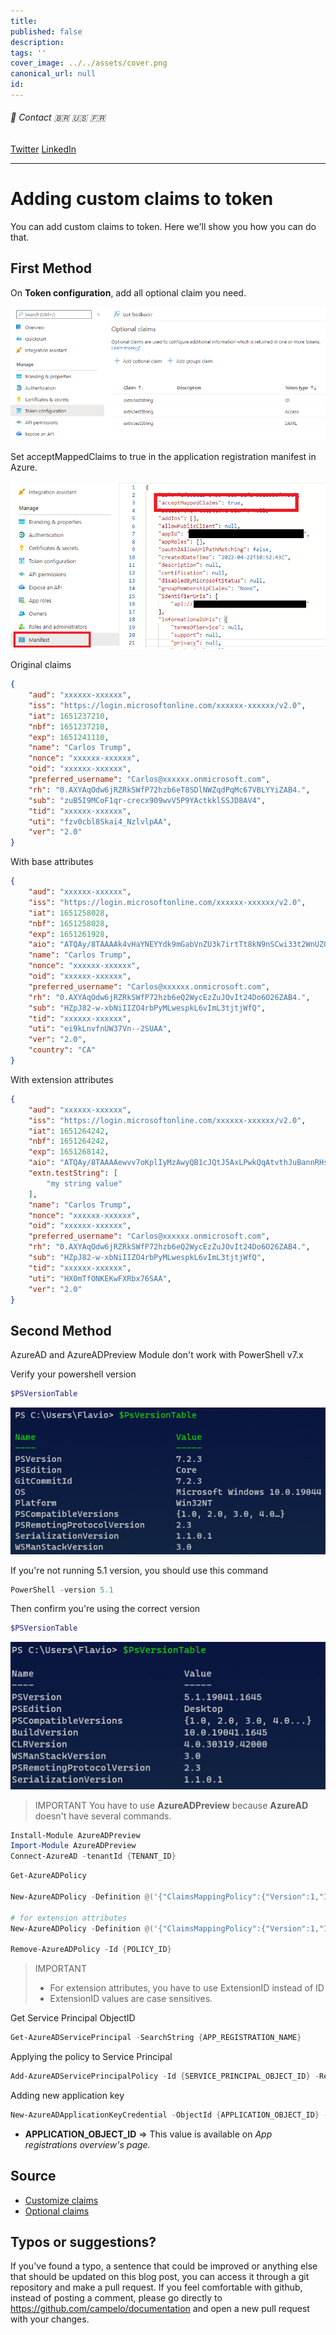 ```yaml
---
title: 
published: false
description: 
tags: ''
cover_image: ../../assets/cover.png
canonical_url: null
id: 
---
```


###### :postbox: Contact :brazil: :us: :fr:

[Twitter](https://twitter.com/campelo87)
[LinkedIn](https://www.linkedin.com/in/flavio-campelo/?locale=en_US)

---

# Adding custom claims to token

You can add custom claims to token. Here we'll show you how you can do that.

## First Method

On **Token configuration**, add all optional claim you need.

![Image 3](./assets/img3.png)

Set acceptMappedClaims to true in the application registration manifest in Azure.

![Image 4](./assets/img4.png)

Original claims

```json
{
    "aud": "xxxxxx-xxxxxx",
    "iss": "https://login.microsoftonline.com/xxxxxx-xxxxxx/v2.0",
    "iat": 1651237210,
    "nbf": 1651237210,
    "exp": 1651241110,
    "name": "Carlos Trump",
    "nonce": "xxxxxx-xxxxxx",
    "oid": "xxxxxx-xxxxxx",
    "preferred_username": "Carlos@xxxxxx.onmicrosoft.com",
    "rh": "0.AXYAqOdw6jRZRkSWfP72hzb6eT8SDlNWZqdPqMc67VBLYYiZAB4.",
    "sub": "zuB5I9MCoF1qr-crecx909wvV5P9YActkklSSJD8AV4",
    "tid": "xxxxxx-xxxxxx",
    "uti": "fzv0cbl8Skai4_NzlvlpAA",
    "ver": "2.0"
}
```

With base attributes

```json
{
    "aud": "xxxxxx-xxxxxx",
    "iss": "https://login.microsoftonline.com/xxxxxx-xxxxxx/v2.0",
    "iat": 1651258028,
    "nbf": 1651258028,
    "exp": 1651261928,
    "aio": "ATQAy/8TAAAAk4vHaYNEYYdk9mGabVnZU3k7irtTt8kN9nSCwi33t2WnUZQ+wfVqhmfagvrEDaFl",
    "name": "Carlos Trump",
    "nonce": "xxxxxx-xxxxxx",
    "oid": "xxxxxx-xxxxxx",
    "preferred_username": "Carlos@xxxxxx.onmicrosoft.com",
    "rh": "0.AXYAqOdw6jRZRkSWfP72hzb6eQ2WycEzZuJOvIt24Do6O26ZAB4.",
    "sub": "HZpJ82-w-xbNiIIZO4rbPyMLwespkL6vImL3tjtjWfQ",
    "tid": "xxxxxx-xxxxxx",
    "uti": "ei9kLnvfnUW37Vn--2SUAA",
    "ver": "2.0",
    "country": "CA"
}
```

With extension attributes

```json
{
    "aud": "xxxxxx-xxxxxx",
    "iss": "https://login.microsoftonline.com/xxxxxx-xxxxxx/v2.0",
    "iat": 1651264242,
    "nbf": 1651264242,
    "exp": 1651268142,
    "aio": "ATQAy/8TAAAAewvv7oKplIyMzAwyQB1cJQtJ5AxLPwkQqAtvthJuBannRHsbRqiqXPpIWalURrbA",
    "extn.testString": [
        "my string value"
    ],
    "name": "Carlos Trump",
    "nonce": "xxxxxx-xxxxxx",
    "oid": "xxxxxx-xxxxxx",
    "preferred_username": "Carlos@xxxxxx.onmicrosoft.com",
    "rh": "0.AXYAqOdw6jRZRkSWfP72hzb6eQ2WycEzZuJOvIt24Do6O26ZAB4.",
    "sub": "HZpJ82-w-xbNiIIZO4rbPyMLwespkL6vImL3tjtjWfQ",
    "tid": "xxxxxx-xxxxxx",
    "uti": "HX0mTfONKEKwFXRbx76SAA",
    "ver": "2.0"
}
```

## Second Method

AzureAD and AzureADPreview Module don't work with PowerShell v7.x

Verify your powershell version

```powershell
$PSVersionTable
```

![Image 1](./assets/img1.png)

If you're not running 5.1 version, you should use this command

```powershell
PowerShell -version 5.1
```

Then confirm you're using the correct version

```powershell
$PSVersionTable
```

![Image 2](./assets/img2.png)

> IMPORTANT
> You have to use **AzureADPreview** because **AzureAD** doesn't have several commands.

```powershell
Install-Module AzureADPreview
Import-Module AzureADPreview
Connect-AzureAD -tenantId {TENANT_ID}
```

```powershell
Get-AzureADPolicy

New-AzureADPolicy -Definition @('{"ClaimsMappingPolicy":{"Version":1,"IncludeBasicClaimSet":"true", "ClaimsSchema": [{"Source":"user","ID":"employeeid","SamlClaimType":"http://schemas.xmlsoap.org/ws/2005/05/identity/claims/employeeid","JwtClaimType":"employeeid"},{"Source":"company","ID":"tenantcountry","SamlClaimType":"http://schemas.xmlsoap.org/ws/2005/05/identity/claims/country","JwtClaimType":"country"}]}}') -DisplayName "ExtraClaimsExample" -Type "ClaimsMappingPolicy"

# for extension attributes
New-AzureADPolicy -Definition @('{"ClaimsMappingPolicy":{"Version":1,"IncludeBasicClaimSet":"true", "ClaimsSchema": [{"Source":"user","ExtensionID":"extension_{CLIENT_ID}_testString","JwtClaimType":"extTestString"}]}}') -DisplayName "ExtraClaimsExample" -Type "ClaimsMappingPolicy"

Remove-AzureADPolicy -Id {POLICY_ID}
```

> IMPORTANT
> - For extension attributes, you have to use ExtensionID instead of ID
> - ExtensionID values are case sensitives.

Get Service Principal ObjectID

```powershell
Get-AzureADServicePrincipal -SearchString {APP_REGISTRATION_NAME}
```

Applying the policy to Service Principal

```powershell
Add-AzureADServicePrincipalPolicy -Id {SERVICE_PRINCIPAL_OBJECT_ID} -RefObjectId {POLICY_ID}
```

Adding new application key

```powershell
New-AzureADApplicationKeyCredential -ObjectId {APPLICATION_OBJECT_ID} -CustomKeyIdentifier "Test" -StartDate "4/29/2022" -Type "Symmetric" -Usage "Sign" -Value "123"
```

- **APPLICATION_OBJECT_ID** => This value is available on *App registrations overview's page.*

## Source
- [Customize claims](https://docs.microsoft.com/en-us/azure/active-directory/develop/active-directory-claims-mapping)
- [Optional claims](https://docs.microsoft.com/en-us/azure/active-directory/develop/active-directory-optional-claims)

## Typos or suggestions?

If you've found a typo, a sentence that could be improved or anything else that should be updated on this blog post, you can access it through a git repository and make a pull request. If you feel comfortable with github, instead of posting a comment, please go directly to https://github.com/campelo/documentation and open a new pull request with your changes.